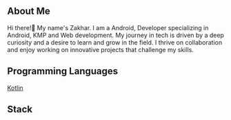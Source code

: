 ## About Me

Hi there!👋 My name's Zakhar. I am a Android,  Developer specializing in Android, KMP and Web development. My journey in tech is driven by a deep curiosity and a desire to learn and grow in the field. I thrive on collaboration and enjoy working on innovative projects that challenge my skills.

## Programming Languages

[Kotlin](https://github.com/tandpfun/skill-icons/blob/main/icons/Kotlin-Dark.svg)

## Stack


